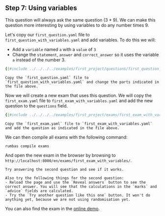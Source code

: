 ## Step 7: Using variables

This question will always ask the same question (3 * 9). We can make this question more interesting by using variables to do any number times 9.

Let's copy our `first_question.yaml` file to `first_question_with_variables.yaml` and add variables. To do this we will:
- Add a `variable` named `a` with a `value` of `3`
- Change the `statement`, `answer` and `correct_answer` so it uses the variable `a` instead of the number 3.

```yaml
{{#include ../../../../examples/first_project/questions/first_question_with_variables.yaml}}
```

```admonish question title="Task"
Copy the `first_question.yaml` file to `first_question_with_variables.yaml` and change the parts indicated in the file above.
```

Now we will create a new exam that uses this question. We will copy the `first_exam.yaml` file to `first_exam_with_variables.yaml` and add the new question to the `questions` field.

```yaml
{{#include ../../../../examples/first_project/exams/first_exam_with_variables.yaml}}
```

```admonish question title="Task"
Copy the `first_exam.yaml` file to `first_exam_with_variables.yaml` and add the question as indicated in the file above.
```

We can then compile all exams with the following command:
    
```bash
rumbas compile exams
```

And open the new exam in the browser by browsing to `http://localhost:8000/en/exams/first_exam_with_variables/`.

```admonish question title="Task"
Try answering the second question and see if it works.
```

```admonish question title="Task"
Also try the following things for the second question:
- Reload the page and use the `Reveal answers` button to see the correct answer. You will see that the calculations in the `marks` and `advice` fields are calculated.
- Try the `Try another question like this one` button. It won't do anything yet, because we are not using randomisation yet.
```

You can also find the exam in the [online demo](https://m8rex.github.io/rumbas/examples/first_project/en/exams/first_exam_with_variables/).
